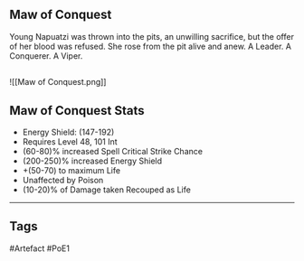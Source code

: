 ## Maw of Conquest
Young Napuatzi was thrown into the pits, an unwilling sacrifice, but the offer of her blood was refused.
She rose from the pit alive and anew.
A Leader. A Conquerer. A Viper.
##
![[Maw of Conquest.png]]
## Maw of Conquest Stats
- Energy Shield: (147-192)
- Requires Level 48, 101 Int
- (60-80)% increased Spell Critical Strike Chance
- (200-250)% increased Energy Shield
- +(50-70) to maximum Life
- Unaffected by Poison
- (10-20)% of Damage taken Recouped as Life


---
## Tags
#Artefact
#PoE1